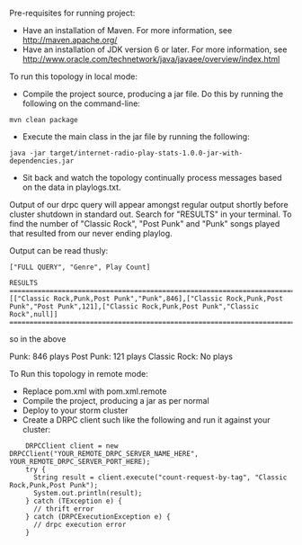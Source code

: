 Pre-requisites for running project:

*  Have an installation of Maven.  For more information, see http://maven.apache.org/
*  Have an installation of JDK version 6 or later.  For more information, see http://www.oracle.com/technetwork/java/javaee/overview/index.html

To run this topology in local mode:

*  Compile the project source, producing a jar file.  Do this by running the following on the command-line:

```
mvn clean package
```

*  Execute the main class in the jar file by running the following:

```
java -jar target/internet-radio-play-stats-1.0.0-jar-with-dependencies.jar
```

*  Sit back and watch the topology continually process messages based on the data in playlogs.txt.


Output of our drpc query will appear amongst regular output shortly before cluster shutdown in standard out. Search for "RESULTS" in your terminal. To find the number of "Classic Rock", "Post Punk" and "Punk" songs played that resulted from our never ending playlog.

Output can be read thusly:

```
["FULL QUERY", "Genre", Play Count]

RESULTS
==========================================================================
[["Classic Rock,Punk,Post Punk","Punk",846],["Classic Rock,Punk,Post Punk","Post Punk",121],["Classic Rock,Punk,Post Punk","Classic Rock",null]]
==========================================================================
```

so in the above

Punk: 846 plays
Post Punk: 121 plays
Classic Rock: No plays

To Run this topology in remote mode:

* Replace pom.xml with pom.xml.remote
* Compile the project, producing a jar as per normal
* Deploy to your storm cluster
* Create a DRPC client such like the following and run it against your cluster:

```
    DRPCClient client = new DRPCClient("YOUR_REMOTE_DRPC_SERVER_NAME_HERE", YOUR_REMOTE_DRPC_SERVER_PORT_HERE);
    try {
      String result = client.execute("count-request-by-tag", "Classic Rock,Punk,Post Punk");
      System.out.println(result);
    } catch (TException e) {
      // thrift error
    } catch (DRPCExecutionException e) {
      // drpc execution error
    }
```

